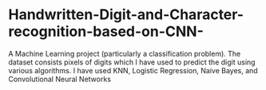 # Handwritten-Digit-and-Character-recognition-based-on-CNN-
A Machine Learning project (particularly a classification problem). The dataset consists pixels of digits which I have used to predict the digit using various algorithms. I have used KNN, Logistic Regression, Naive Bayes, and Convolutional Neural Networks
